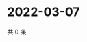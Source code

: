 # 2022-03-07

共 0 条

<!-- BEGIN WEIBO -->
<!-- 最后更新时间 Mon Mar 07 2022 13:12:24 GMT+0800 (China Standard Time) -->

<!-- END WEIBO -->
